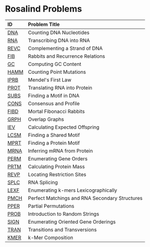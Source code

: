 # Rosalind Problems

| ID              | Problem Title                                                        
| :-------------- | :--------------------------------------------- |
| [DNA](stronghold/dna.py)	  | Counting DNA Nucleotides                       |
| [RNA](stronghold/rna.py)	  | Transcribing DNA into RNA                      |
| [REVC](stronghold/revc.py)	| Complementing a Strand of DNA                  |
| [FIB](stronghold/fib.py)	  | Rabbits and Recurrence Relations               |
| [GC](stronghold/gc.py)	    | Computing GC Content                           |
| [HAMM](stronghold/hamm.py)	| Counting Point Mutations                       |
| [IPRB](stronghold/iprb.py)	| Mendel's First Law                             |
| [PROT](stronghold/prot.py)	| Translating RNA into Protein                   |
| [SUBS](stronghold/subs.py)	| Finding a Motif in DNA                         |
| [CONS](stronghold/cons.py)	| Consensus and Profile                          |
| [FIBD](stronghold/fibd.py)	| Mortal Fibonacci Rabbits                       |
| [GRPH](stronghold/grph.py)	| Overlap Graphs                                 |
| [IEV](stronghold/iev.py)	  | Calculating Expected Offspring                 |
| [LCSM](stronghold/lcsm.py)	| Finding a Shared Motif                         |
| [MPRT](stronghold/mprt.py)	| Finding a Protein Motif                        |
| [MRNA](stronghold/mrna.py)	| Inferring mRNA from Protein                    |
| [PERM](stronghold/perm.py)	| Enumerating Gene Orders                        |
| [PRTM](stronghold/prtm.py)	| Calculating Protein Mass                       |
| [REVP](stronghold/revp.py)	| Locating Restriction Sites                     |
| [SPLC](stronghold/splc.py)	| RNA Splicing                                   |
| [LEXF](stronghold/lexf.py)	| Enumerating k-mers Lexicographically           |
| [PMCH](stronghold/pmch.py)	| Perfect Matchings and RNA Secondary Structures |
| [PPER](stronghold/pper.py)	| Partial Permutations                           |
| [PROB](stronghold/prob.py)	| Introduction to Random Strings                 |
| [SIGN](stronghold/sign.py)	| Enumerating Oriented Gene Orderings            |
| [TRAN](stronghold/tran.py)	| Transitions and Transversions                  |
| [KMER](stronghold/kmer.py)	| k-Mer Composition                              |
